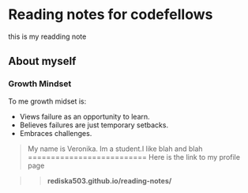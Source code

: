 # Reading notes for codefellows
this is my readding note
## About myself

### Growth Mindset
 To me growth midset is:
 - Views failure as an opportunity to learn.
 - Believes failures are just temporary setbacks.
 - Embraces challenges.


> My name is Veronika. Im a student.I like blah and blah
==========================
Here is the link to my profile page 

>> **rediska503.github.io/reading-notes/**






